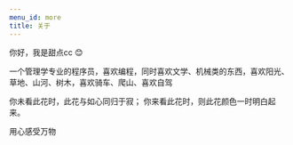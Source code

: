 ```yaml
---
menu_id: more
title: 关于
---
```


你好，我是甜点cc 😊

一个管理学专业的程序员，喜欢编程，同时喜欢文学、机械类的东西，喜欢阳光、草地、山河、树木，喜欢骑车、爬山、喜欢自驾

你未看此花时，此花与如心同归于寂；
你来看此花时，则此花颜色一时明白起来。

用心感受万物